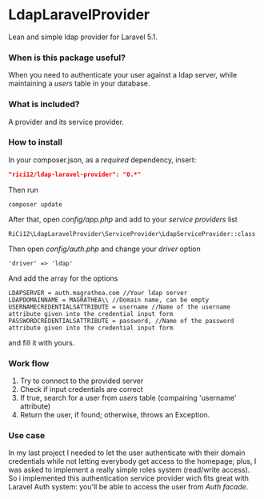 # LdapLaravelProvider
Lean and simple ldap provider for Laravel 5.1.

### When is this package useful?
When you need to authenticate your user against a ldap server, while maintaining a *users* table in your database.

### What is included?
A provider and its service provider.

### How to install
In your composer.json, as a *required* dependency, insert:
```json
"rici12/ldap-laravel-provider": "0.*"
```
Then run 
```
composer update
```
After that, open *config/app.php* and add to your *service providers* list
```
RiCi12\LdapLaravelProvider\ServiceProvider\LdapServiceProvider::class
```
Then open *config/auth.php* and change your *driver* option
```
'driver' => 'ldap'
```
And add the array for the options
```
LDAPSERVER = auth.magrathea.com //Your ldap server
LDAPDOMAINNAME = MAGRATHEA\\ //Domain name, can be empty
USERNAMECREDENTIALSATTRIBUTE = username //Name of the username attribute given into the credential input form
PASSWORDCREDENTIALSATTRIBUTE = password, //Name of the password attribute given into the credential input form
```
and fill it with yours.

### Work flow
1. Try to connect to the provided server
2. Check if input credentials are correct
3. If true, search for a user from *users* table (compairing 'username' attribute)
4. Return the user, if found; otherwise, throws an Exception.

### Use case
In my last project I needed to let the user authenticate with their domain credentials while not letting everybody get access to the homepage; plus, I was asked to implement a really simple roles system (read/write access).
So i implemented this authentication service provider wich fits great with Laravel Auth system: you'll be able to access the user from *Auth facade*.